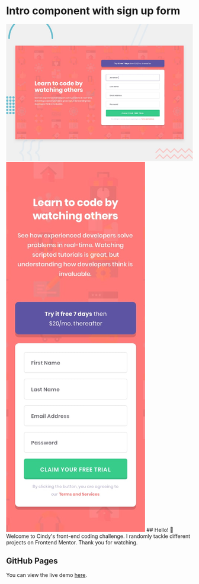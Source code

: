 # Intro component with sign up form
<img src="./design/desktop-preview.jpg" stayle="width: 500px">
<img src="./design/mobile-design.jpg" stayle="width: 300px">
## Hello! 👋
Welcome to Cindy's front-end coding challenge. I randomly tackle different projects on Frontend Mentor. Thank you for watching.

## GitHub Pages
You can view the live demo [here](https://mayihsuan.github.io/social-proof-section-master/).
